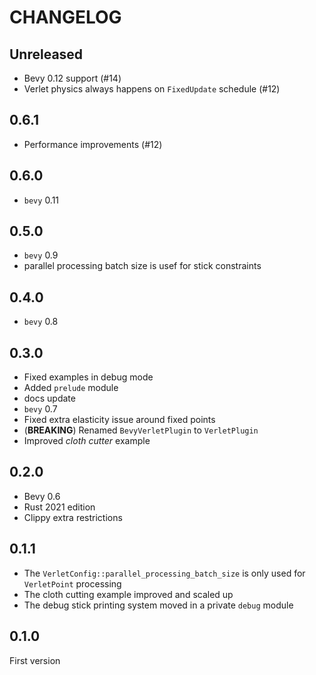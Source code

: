 # CHANGELOG

## Unreleased

* Bevy 0.12 support (#14)
* Verlet physics always happens on `FixedUpdate` schedule (#12)

## 0.6.1

* Performance improvements (#12)

## 0.6.0

* `bevy` 0.11

## 0.5.0

* `bevy` 0.9
* parallel processing batch size is usef for stick constraints

## 0.4.0

* `bevy` 0.8

## 0.3.0

* Fixed examples in debug mode
* Added `prelude` module
* docs update
* `bevy` 0.7
* Fixed extra elasticity issue around fixed points
* (**BREAKING**) Renamed `BevyVerletPlugin` to `VerletPlugin`
* Improved *cloth cutter* example

## 0.2.0

* Bevy 0.6
* Rust 2021 edition
* Clippy extra restrictions

## 0.1.1

* The `VerletConfig::parallel_processing_batch_size` is only used for `VerletPoint` processing
* The cloth cutting example improved and scaled up
* The debug stick printing system moved in a private `debug` module

## 0.1.0

First version
